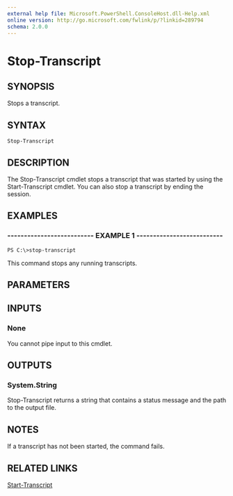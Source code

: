 ```yaml
---
external help file: Microsoft.PowerShell.ConsoleHost.dll-Help.xml
online version: http://go.microsoft.com/fwlink/p/?linkid=289794
schema: 2.0.0
---
```


# Stop-Transcript
## SYNOPSIS
Stops a transcript.

## SYNTAX

```
Stop-Transcript
```

## DESCRIPTION
The Stop-Transcript cmdlet stops a transcript that was started by using the Start-Transcript cmdlet.
You can also stop a transcript by ending the session.

## EXAMPLES

### -------------------------- EXAMPLE 1 --------------------------
```
PS C:\>stop-transcript
```

This command stops any running transcripts.

## PARAMETERS

## INPUTS

### None
You cannot pipe input to this cmdlet.

## OUTPUTS

### System.String
Stop-Transcript returns a string that contains a status message and the path to the output file.

## NOTES
If a transcript has not been started, the command fails.

## RELATED LINKS

[Start-Transcript]()

